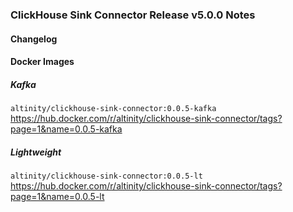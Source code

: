 ### ClickHouse Sink Connector Release v5.0.0 Notes

#### Changelog

#### Docker Images

##### Kafka
`altinity/clickhouse-sink-connector:0.0.5-kafka`  
https://hub.docker.com/r/altinity/clickhouse-sink-connector/tags?page=1&name=0.0.5-kafka

##### Lightweight
`altinity/clickhouse-sink-connector:0.0.5-lt`  
https://hub.docker.com/r/altinity/clickhouse-sink-connector/tags?page=1&name=0.0.5-lt